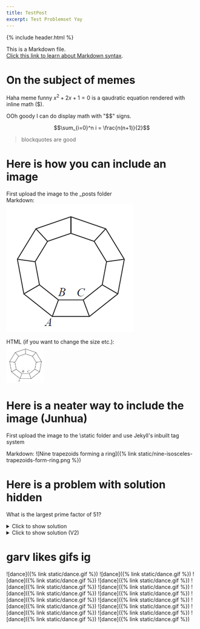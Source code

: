 ```yaml
---
title: TestPost
excerpt: Test Problemset Yay
---
```

{% include header.html %}

This is a Markdown file.   
[Click this link to learn about Markdown syntax](https://www.markdownguide.org/basic-syntax/).


# On the subject of memes
Haha meme funny $x^2+2x+1=0$ is a qaudratic equation rendered with inline math ($). 

OOh goody I can do display math with "$$" signs.

$$\sum_{i=0}^n i = \frac{n(n+1)}{2}$$

>blockquotes are good
  
# Here is how you can include an image 
First upload the image to the \_posts folder   
Markdown:   
![Nine trapezoids forming a ring](https://raw.githubusercontent.com/Maths-Club/Maths-Club.github.io/main/_posts/nine-isosceles-trapezoids-form-ring.png)  

HTML (if you want to change the size etc.):   
<img alt="Nine trapezoids forming a ring" src="https://raw.githubusercontent.com/Maths-Club/Maths-Club.github.io/main/_posts/nine-isosceles-trapezoids-form-ring.png" width="100"/>

# Here is a neater way to include the image (Junhua)
First upload the image to the \static folder and use Jekyll's inbuilt tag system

Markdown:
![Nine trapezoids forming a ring]({% link static/nine-isosceles-trapezoids-form-ring.png %})


# Here is a problem with solution hidden

What is the largest prime factor of 51?
<details>

<summary>Click to show solution</summary>
 (MARKDOWN NOT RENDERED INSIDE HTML TAG?)
> Answer: 17   
  
Let's use trial and error to see which numbers are factors of 51   
  
It's odd so we only need to try odd numbers:   
* 1 is a factor: $51 = 1 \times 51$   
* 3 is a factor: $51 = 3 \times 17$   
* 5 is not a factor   
* 7 is not a factor   
* 9 is not a factor   
     
And $9^2$ is already larger than $51$, so we don't need to try any more.   
The largest prime factor we found was $17$.
 
</details>



<details>
  <summary>Click to show solution (V2)</summary>
  
 <blockquote> Answer: 17</blockquote>   
 
  Let's use trial and error to see which numbers are factors of 51  <br>
  It's odd so we only need to try odd numbers: <br><br>
 
  <ul>
     <li> 1 is a factor: $51 = 1 \times 51$ </li>
     <li> 3 is a factor: $51 = 3 \times 17$ </li>  
     <li> 5 is not a factor </li>
     <li> 7 is not a factor </li>
     <li> 9 is not a factor </li> 
 </ul>
  <br>
  And $9^2$ is already larger than $51$, so we don't need to try any more. <br>
  The largest prime factor we found was $17$.<br><br>
</details>

# garv likes gifs ig
![dance]({% link static/dance.gif %}) ![dance]({% link static/dance.gif %}) ![dance]({% link static/dance.gif %}) ![dance]({% link static/dance.gif %})
![dance]({% link static/dance.gif %}) ![dance]({% link static/dance.gif %}) ![dance]({% link static/dance.gif %}) ![dance]({% link static/dance.gif %})
![dance]({% link static/dance.gif %}) ![dance]({% link static/dance.gif %}) ![dance]({% link static/dance.gif %}) ![dance]({% link static/dance.gif %})
![dance]({% link static/dance.gif %}) ![dance]({% link static/dance.gif %}) ![dance]({% link static/dance.gif %}) ![dance]({% link static/dance.gif %})
